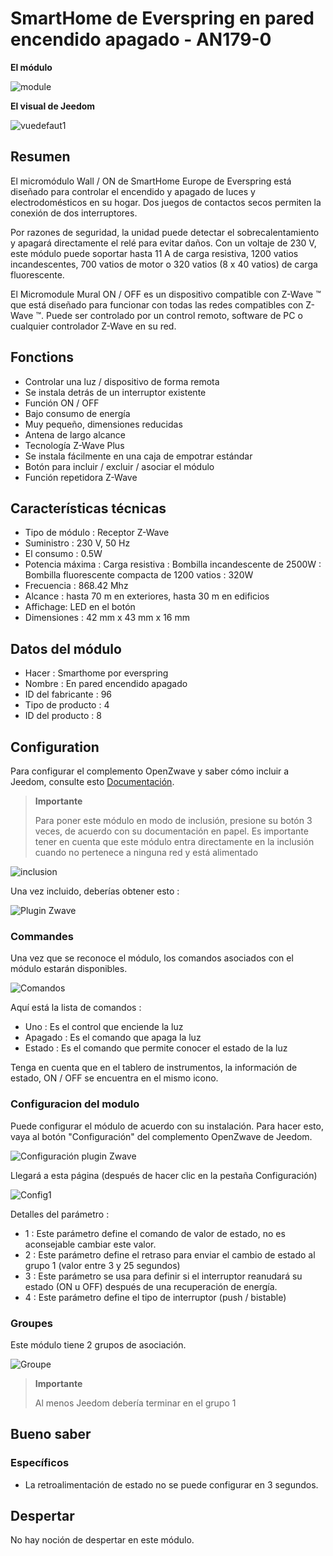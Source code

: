 # SmartHome de Everspring en pared encendido apagado - AN179-0

**El módulo**

![module](images/smarthomebyeverspring.AN179-0/module.jpg)

**El visual de Jeedom**

![vuedefaut1](images/smarthomebyeverspring.AN179-0/vuedefaut1.jpg)

## Resumen

El micromódulo Wall / ON de SmartHome Europe de Everspring está diseñado para controlar el encendido y apagado de luces y electrodomésticos en su hogar. Dos juegos de contactos secos permiten la conexión de dos interruptores.

Por razones de seguridad, la unidad puede detectar el sobrecalentamiento y apagará directamente el relé para evitar daños. Con un voltaje de 230 V, este módulo puede soportar hasta 11 A de carga resistiva, 1200 vatios incandescentes, 700 vatios de motor o 320 vatios (8 x 40 vatios) de carga fluorescente.

El Micromodule Mural ON / OFF es un dispositivo compatible con Z-Wave ™ que está diseñado para funcionar con todas las redes compatibles con Z-Wave ™. Puede ser controlado por un control remoto, software de PC o cualquier controlador Z-Wave en su red.

## Fonctions

-   Controlar una luz / dispositivo de forma remota
-   Se instala detrás de un interruptor existente
-   Función ON / OFF
-   Bajo consumo de energía
-   Muy pequeño, dimensiones reducidas
-   Antena de largo alcance
-   Tecnología Z-Wave Plus
-   Se instala fácilmente en una caja de empotrar estándar
-   Botón para incluir / excluir / asociar el módulo
-   Función repetidora Z-Wave

## Características técnicas

-   Tipo de módulo : Receptor Z-Wave
-   Suministro : 230 V, 50 Hz
-   El consumo : 0.5W
-   Potencia máxima : Carga resistiva : Bombilla incandescente de 2500W : Bombilla fluorescente compacta de 1200 vatios : 320W
-   Frecuencia : 868.42 Mhz
-   Alcance : hasta 70 m en exteriores, hasta 30 m en edificios
-   Affichage: LED en el botón
-   Dimensiones : 42 mm x 43 mm x 16 mm

## Datos del módulo

-   Hacer : Smarthome por everspring
-   Nombre : En pared encendido apagado
-   ID del fabricante : 96
-   Tipo de producto : 4
-   ID del producto : 8

## Configuration

Para configurar el complemento OpenZwave y saber cómo incluir a Jeedom, consulte esto [Documentación](https://doc.jeedom.com/es_ES/plugins/automation%20protocol/openzwave/).

> **Importante**
>
> Para poner este módulo en modo de inclusión, presione su botón 3 veces, de acuerdo con su documentación en papel. Es importante tener en cuenta que este módulo entra directamente en la inclusión cuando no pertenece a ninguna red y está alimentado

![inclusion](images/smarthomebyeverspring.AN179-0/inclusion.jpg)

Una vez incluido, deberías obtener esto :

![Plugin Zwave](images/smarthomebyeverspring.AN179-0/information.jpg)

### Commandes

Una vez que se reconoce el módulo, los comandos asociados con el módulo estarán disponibles.

![Comandos](images/smarthomebyeverspring.AN179-0/commandes.jpg)

Aquí está la lista de comandos :

-   Uno : Es el control que enciende la luz
-   Apagado : Es el comando que apaga la luz
-   Estado : Es el comando que permite conocer el estado de la luz

Tenga en cuenta que en el tablero de instrumentos, la información de estado, ON / OFF se encuentra en el mismo icono.

### Configuracion del modulo

Puede configurar el módulo de acuerdo con su instalación. Para hacer esto, vaya al botón "Configuración" del complemento OpenZwave de Jeedom.

![Configuración plugin Zwave](images/plugin/bouton_configuration.jpg)

Llegará a esta página (después de hacer clic en la pestaña Configuración)

![Config1](images/smarthomebyeverspring.AN179-0/config1.jpg)

Detalles del parámetro :

-   1 : Este parámetro define el comando de valor de estado, no es aconsejable cambiar este valor.
-   2 : Este parámetro define el retraso para enviar el cambio de estado al grupo 1 (valor entre 3 y 25 segundos)
-   3 : Este parámetro se usa para definir si el interruptor reanudará su estado (ON u OFF) después de una recuperación de energía.
-   4 : Este parámetro define el tipo de interruptor (push / bistable)

### Groupes

Este módulo tiene 2 grupos de asociación.

![Groupe](images/smarthomebyeverspring.AN179-0/groupe.jpg)

> **Importante**
>
> Al menos Jeedom debería terminar en el grupo 1

## Bueno saber

### Específicos

-   La retroalimentación de estado no se puede configurar en 3 segundos.

## Despertar

No hay noción de despertar en este módulo.
